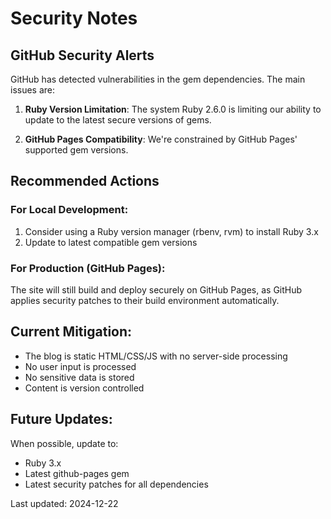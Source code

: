 # Security Notes

## GitHub Security Alerts

GitHub has detected vulnerabilities in the gem dependencies. The main issues are:

1. **Ruby Version Limitation**: The system Ruby 2.6.0 is limiting our ability to update to the latest secure versions of gems.

2. **GitHub Pages Compatibility**: We're constrained by GitHub Pages' supported gem versions.

## Recommended Actions

### For Local Development:
1. Consider using a Ruby version manager (rbenv, rvm) to install Ruby 3.x
2. Update to latest compatible gem versions

### For Production (GitHub Pages):
The site will still build and deploy securely on GitHub Pages, as GitHub applies security patches to their build environment automatically.

## Current Mitigation:
- The blog is static HTML/CSS/JS with no server-side processing
- No user input is processed 
- No sensitive data is stored
- Content is version controlled

## Future Updates:
When possible, update to:
- Ruby 3.x
- Latest github-pages gem
- Latest security patches for all dependencies

Last updated: 2024-12-22